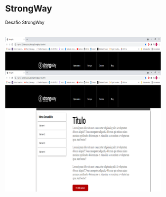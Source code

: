 # StrongWay
Desafio StrongWay
<h1 align="center">
  <img alt="StrongWay" src="assets/project.png" width="810px" height="500px" />
</h1>
